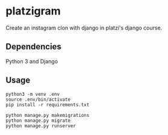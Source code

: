 # platzigram
Create an instagram clon with django in platzi's django course.

## Dependencies
Python 3 and Django

## Usage
```
python3 -m venv .env
source .env/bin/activate
pip install -r requirements.txt
```
```
python manage.py makemigrations
python manage.py migrate
python manage.py runserver
```